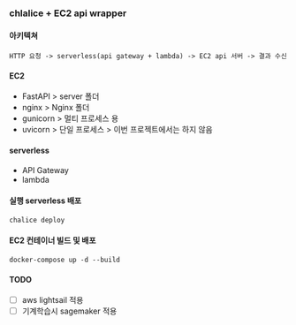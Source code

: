 ### chlalice + EC2 api wrapper

#### 아키텍쳐

```
HTTP 요청 -> serverless(api gateway + lambda) -> EC2 api 서버 -> 결과 수신
```

#### EC2
- FastAPI > server 폴더
- nginx > Nginx 폴더
- gunicorn > 멀티 프로세스 용
- uvicorn > 단일 프로세스 > 이번 프로젝트에서는 하지 않음

#### serverless
- API Gateway
- lambda

#### 실행 serverless 배포
```
chalice deploy
```

#### EC2 컨테이너 빌드 및 배포
```
docker-compose up -d --build
```

#### TODO
- [ ] aws lightsail 적용
- [ ] 기계학습시 sagemaker 적용